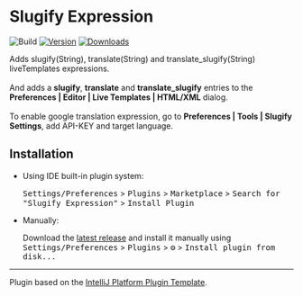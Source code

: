 # Slugify Expression

![Build](https://github.com/cherijs/intellij-plugin-slugify/workflows/Build/badge.svg)
[![Version](https://img.shields.io/jetbrains/plugin/v/21270.svg)](https://plugins.jetbrains.com/plugin/21270)
[![Downloads](https://img.shields.io/jetbrains/plugin/d/21270.svg)](https://plugins.jetbrains.com/plugin/21270)

<!-- Plugin description -->
Adds slugify(String), translate(String) and translate_slugify(String) liveTemplates expressions.<br><br>
And adds a **slugify**, **translate** and **translate_slugify** entries to the **Preferences | Editor | Live Templates | HTML/XML** dialog.
<br><br>
To enable google translation expression, go to **Preferences | Tools | Slugify Settings**, add API-KEY and target language.
<!-- Plugin description end -->

## Installation

- Using IDE built-in plugin system:
  
  <kbd>Settings/Preferences</kbd> > <kbd>Plugins</kbd> > <kbd>Marketplace</kbd> > <kbd>Search for "Slugify Expression"</kbd> >
  <kbd>Install Plugin</kbd>
  
- Manually:

  Download the [latest release](https://github.com/cherijs/intellij-plugin-slugify/releases/latest) and install it manually using
  <kbd>Settings/Preferences</kbd> > <kbd>Plugins</kbd> > <kbd>⚙️</kbd> > <kbd>Install plugin from disk...</kbd>


---
Plugin based on the [IntelliJ Platform Plugin Template][template].

[template]: https://github.com/JetBrains/intellij-platform-plugin-template
[docs:plugin-description]: https://plugins.jetbrains.com/docs/intellij/plugin-user-experience.html#plugin-description-and-presentation